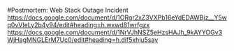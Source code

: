 #Postmortem: Web Stack Outage Incident
https://docs.google.com/document/d/1ORgr2xZ3VXPb16eYdEDAWBjz__Y5wq0vVIeLy2b4y94/edit#heading=h.wxwd81wrfgzx
https://docs.google.com/document/d/1NrVJhNSZ5eHzsHAJh_9kAYYOGv3WjHagMNGLErM7Uc0/edit#heading=h.dif5xhju5say
